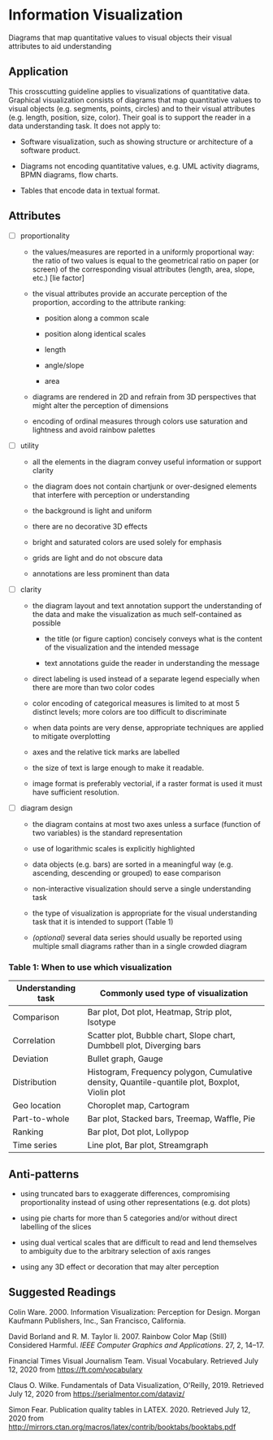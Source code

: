 # Information Visualization 

Diagrams that map quantitative values to visual objects their visual
attributes to aid understanding

## Application 

This crosscutting guideline applies to visualizations of quantitative
data. Graphical visualization consists of diagrams that map quantitative
values to visual objects (e.g. segments, points, circles) and to their
visual attributes (e.g. length, position, size, color). Their goal is to
support the reader in a data understanding task. It does not apply to:

-   Software visualization, such as showing structure or architecture of
    a software product.

-   Diagrams not encoding quantitative values, e.g. UML activity
    diagrams, BPMN diagrams, flow charts.

-   Tables that encode data in textual format.

## Attributes 

- [ ]   proportionality
    -   the values/measures are reported in a uniformly proportional way:
        the ratio of two values is equal to the geometrical ratio on paper (or screen) of the corresponding visual attributes (length, area, slope, etc.) \[lie factor\]
    
    -   the visual attributes provide an accurate perception of the proportion, according to the attribute ranking:
    
        -   position along a common scale
    
        -   position along identical scales
    
        -   length
    
        -   angle/slope
    
        -   area
    
    -   diagrams are rendered in 2D and refrain from 3D perspectives that might alter the perception of dimensions
    
    -   encoding of ordinal measures through colors use saturation and lightness and avoid rainbow palettes


-[ ]   utility

    -   all the elements in the diagram convey useful information or support clarity
    
    -   the diagram does not contain chartjunk or over-designed elements that interfere with perception or understanding
    
    -   the background is light and uniform
    
    -   there are no decorative 3D effects
    
    -   bright and saturated colors are used solely for emphasis
    
    -   grids are light and do not obscure data
    
    -   annotations are less prominent than data

-[ ]   clarity

    -   the diagram layout and text annotation support the understanding of the data and make the visualization as much self-contained as possible
    
        -   the title (or figure caption) concisely conveys what is the content of the visualization and the intended message
    
        -   text annotations guide the reader in understanding the message
    
    -   direct labeling is used instead of a separate legend especially when there are more than two color codes
    
    -   color encoding of categorical measures is limited to at most 5 distinct levels; more colors are too difficult to discriminate
    
    -   when data points are very dense, appropriate techniques are applied to mitigate overplotting
    
    -   axes and the relative tick marks are labelled
    
    -   the size of text is large enough to make it readable.
    
    -   image format is preferably vectorial, if a raster format is used it must have sufficient resolution.

-[ ]   diagram design

    -   the diagram contains at most two axes unless a surface (function of two variables) is the standard representation
    
    -   use of logarithmic scales is explicitly highlighted
    
    -   data objects (e.g. bars) are sorted in a meaningful way (e.g. ascending, descending or grouped) to ease comparison
    
    -   non-interactive visualization should serve a single understanding task
    
    -   the type of visualization is appropriate for the visual understanding task that it is intended to support (Table 1)
    
    -   *(optional)* several data series should usually be reported using multiple small diagrams rather than in a single crowded diagram

### Table 1: When to use which visualization

| Understanding task | Commonly used type of visualization                                                            |   
|--------------------|------------------------------------------------------------------------------------------------|
| Comparison         | Bar plot, Dot plot, Heatmap, Strip plot, Isotype                                               |  
| Correlation        | Scatter plot, Bubble chart, Slope chart, Dumbbell plot, Diverging bars                         |   
| Deviation          | Bullet graph, Gauge                                                                            |   
| Distribution       | Histogram, Frequency polygon, Cumulative density, Quantile-quantile plot, Boxplot, Violin plot |   
| Geo location       | Choroplet map, Cartogram                                                                       |   
| Part-to-whole      | Bar plot, Stacked bars, Treemap, Waffle, Pie                                                   |  
| Ranking            | Bar plot, Dot plot, Lollypop                                                                   | 
| Time series        | Line plot, Bar plot, Streamgraph                                                               | 

## Anti-patterns 

-   using truncated bars to exaggerate differences, compromising
    proportionality instead of using other representations (e.g. dot
    plots)

-   using pie charts for more than 5 categories and/or without direct
    labelling of the slices

-   using dual vertical scales that are difficult to read and lend
    themselves to ambiguity due to the arbitrary selection of axis
    ranges

-   using any 3D effect or decoration that may alter perception

## Suggested Readings 

Colin Ware. 2000. Information Visualization: Perception for Design.
Morgan Kaufmann Publishers, Inc., San Francisco, California.

David Borland and R. M. Taylor Ii. 2007. Rainbow Color Map (Still)
Considered Harmful. *IEEE Computer Graphics and Applications*. 27, 2,
14–17.

Financial Times Visual Journalism Team. Visual Vocabulary. Retrieved
July 12, 2020 from <https://ft.com/vocabulary>

Claus O. Wilke. Fundamentals of Data Visualization, O'Reilly, 2019.
Retrieved July 12, 2020 from <https://serialmentor.com/dataviz/>

Simon Fear. Publication quality tables in LATEX. 2020. Retrieved July
12, 2020 from
<http://mirrors.ctan.org/macros/latex/contrib/booktabs/booktabs.pdf>
